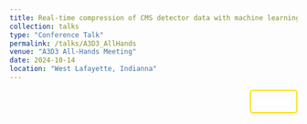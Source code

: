 ```yaml
---
title: Real-time compression of CMS detector data with machine learning $ \| \textit{A3D3 All-Hands}$
collection: talks
type: "Conference Talk"
permalink: /talks/A3D3_AllHands
venue: "A3D3 All-Hands Meeting"
date: 2024-10-14
location: "West Lafayette, Indianna"
---
```


<div style="display: flex; align-items: flex-start; justify-content: flex-end; border: 2px solid #f9e40c; padding: 10px; border-radius: 5px; width: fit-content; box-shadow: 0 2px 4px rgba(0, 0, 0, 0.1); margin-left: auto;">
  <p style="margin: 0;">
    <a href="vhttps://indico.cern.ch/event/1405903/contributions/6166557/" style="text-decoration: none; color: #ffffff; font-weight: bold;">
      Abstract
    </a>
  </p>
</div>

